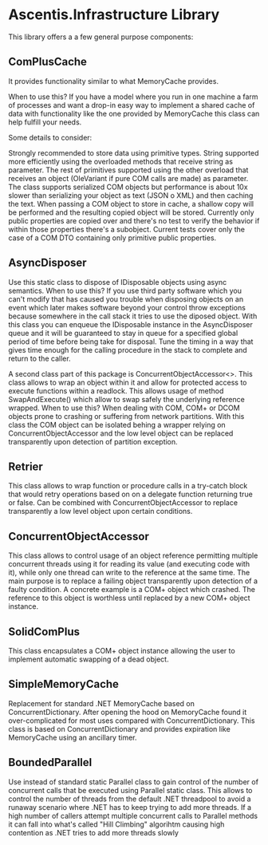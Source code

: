 # Ascentis.Infrastructure Library

This library offers a a few general purpose components:

## ComPlusCache
It provides functionality similar to what MemoryCache provides.

When to use this?
If you have a model where you run in one machine a farm of processes and want a drop-in easy way to implement a shared cache of data with functionality like the one provided by MemoryCache this class can help fulfill your needs.

Some details to consider:

Strongly recommended to store data using primitive types.
String supported more efficiently using the overloaded methods that receive string as parameter. The rest of primitives supported using the other overload that receives an object (OleVariant if pure COM calls are made) as parameter.
The class supports serialized COM objects but performance is about 10x slower than serializing your object as text (JSON o XML) and then caching the text.
When passing a COM object to store in cache, a shallow copy will be performed and the resulting copied object will be stored. Currently only public properties are copied over and there's no test to verify the behavior if within those properties there's a subobject.
Current tests cover only the case of a COM DTO containing only primitive public properties.

## AsyncDisposer

Use this static class to dispose of IDisposable objects using async semantics.
When to use this?
If you use third party software which you can't modify that has caused you trouble when disposing objects on an event which later makes software beyond your control throw exceptions because somewhere in the call stack it tries to use the diposed object.
With this class you can enqueue the IDisposable instance in the AsyncDisposer queue and it will be guaranteed to stay in queue for a specified global period of time before being take for disposal.
Tune the timing in a way that gives time enough for the calling procedure in the stack to complete and return to the caller. 

A second class part of this package is ConcurrentObjectAccessor<>. This class allows to wrap an object within it and allow for protected access
to execute functions within a readlock. This allows usage of method SwapAndExecute() which allow to swap safely the underlying reference wrapped.
When to use this? When dealing with COM, COM+ or DCOM objects prone to crashing or suffering from network partitions. With this class the COM
object can be isolated behing a wrapper relying on ConcurrentObjectAccessor and the low level object can be replaced transparently upon detection
of partition exception.

## Retrier

This class allows to wrap function or procedure calls in a try-catch block that would retry operations based on on a delegate function returning
true or false. Can be combined with ConcurrentObjectAccessor to replace transparently a low level object upon certain conditions.

## ConcurrentObjectAccessor

This class allows to control usage of an object reference permitting multiple concurrent threads using it for reading its value (and executing code with it),
while only one thread can write to the reference at the same time. The main purpose is to replace a failing object transparently upon detection of a faulty condition.
A concrete example is a COM+ object which crashed. The reference to this object is worthless until replaced by a new COM+ object instance.

## SolidComPlus

This class encapsulates a COM+ object instance allowing the user to implement automatic swapping of a dead object. 

## SimpleMemoryCache

Replacement for standard .NET MemoryCache based on ConcurrentDictionary. After opening the hood on MemoryCache found it over-complicated for most uses compared with ConcurrentDictionary.
This class is based on ConcurrentDictionary and provides expiration like MemoryCache using an ancillary timer.

## BoundedParallel

Use instead of standard static Parallel class to gain control of the number of concurrent calls that be executed using Parallel static class. This allows to control the number of threads
from the default .NET threadpool to avoid a runaway scenario where .NET has to keep trying to add more threads. If a high number of callers attempt multiple concurrent calls to Parallel methods
it can fall into what's called "Hill Climbing" algorihtm causing high contention as .NET tries to add more threads slowly